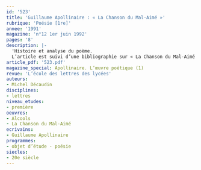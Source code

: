 ```yaml
---
id: '523'
title: 'Guillaume Apollinaire : « La Chanson du Mal-Aimé »'
rubrique: 'Poésie [1re]'
annee: '1991'
magazine: 'n°12 1er juin 1992'
pages: '8'
description: |-
  'Histoire et analyse du poème.
  L’article est suivi d’une bibliographie sur « La Chanson du Mal-Aimé ».'
article_pdf: '523.pdf'
magazine_special: Apollinaire. L’œuvre poétique (1)
revue: 'L’école des lettres des lycées'
auteurs:
- Michel Décaudin
disciplines:
- lettres
niveau_etudes:
- première
oeuvres:
- Alcools
- La Chanson du Mal-Aimé
ecrivains:
- Guillaume Apollinaire
programmes:
- objet d’étude - poésie
siecles:
- 20e siècle
---
```

